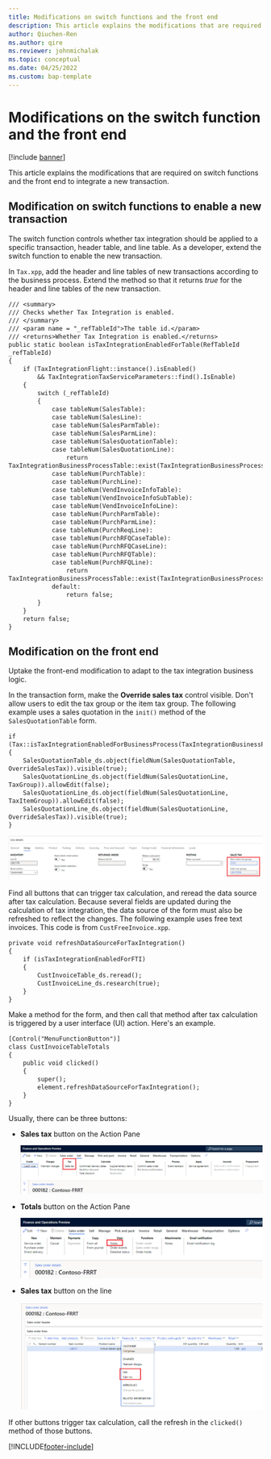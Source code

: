 ```yaml
---
title: Modifications on switch functions and the front end
description: This article explains the modifications that are required on switch functions and the front end to integrate a new transaction.
author: Qiuchen-Ren
ms.author: qire
ms.reviewer: johnmichalak
ms.topic: conceptual
ms.date: 04/25/2022
ms.custom: bap-template
---
```


# Modifications on the switch function and the front end

[!include [banner](../../includes/banner.md)]

This article explains the modifications that are required on switch functions and the front end to integrate a new transaction.

## Modification on switch functions to enable a new transaction

The switch function controls whether tax integration should be applied to a specific transaction, header table, and line table. As a developer, extend the switch function to enable the new transaction.

In `Tax.xpp`, add the header and line tables of new transactions according to the business process. Extend the method so that it returns *true* for the header and line tables of the new transaction.

```X++
/// <summary>
/// Checks whether Tax Integration is enabled.
/// </summary>
/// <param name = "_refTableId">The table id.</param>
/// <returns>Whether Tax Integration is enabled.</returns>
public static boolean isTaxIntegrationEnabledForTable(RefTableId _refTableId)
{
    if (TaxIntegrationFlight::instance().isEnabled()
        && TaxIntegrationTaxServiceParameters::find().IsEnable)
    {
        switch (_refTableId)
        {
            case tableNum(SalesTable):
            case tableNum(SalesLine):
            case tableNum(SalesParmTable):
            case tableNum(SalesParmLine):
            case tableNum(SalesQuotationTable):
            case tableNum(SalesQuotationLine):
                return TaxIntegrationBusinessProcessTable::exist(TaxIntegrationBusinessProcess::Sales);
            case tableNum(PurchTable):
            case tableNum(PurchLine):
            case tableNum(VendInvoiceInfoTable):
            case tableNum(VendInvoiceInfoSubTable):
            case tableNum(VendInvoiceInfoLine):
            case tableNum(PurchParmTable):
            case tableNum(PurchParmLine):
            case tableNum(PurchReqLine):
            case tableNum(PurchRFQCaseTable):
            case tableNum(PurchRFQCaseLine):
            case tableNum(PurchRFQTable):
            case tableNum(PurchRFQLine):
                return TaxIntegrationBusinessProcessTable::exist(TaxIntegrationBusinessProcess::Purchase);
            default:
                return false;
        }
    }
    return false;
}
```

## Modification on the front end

Uptake the front-end modification to adapt to the tax integration business logic.

In the transaction form, make the **Override sales tax** control visible. Don't allow users to edit the tax group or the item tax group. The following example uses a sales quotation in the `init()` method of the `SalesQuotationTable` form.

```X++
if (Tax::isTaxIntegrationEnabledForBusinessProcess(TaxIntegrationBusinessProcess::Sales))
{
    SalesQuotationTable_ds.object(fieldNum(SalesQuotationTable, OverrideSalesTax)).visible(true);
    SalesQuotationLine_ds.object(fieldNum(SalesQuotationLine, TaxGroup)).allowEdit(false);
    SalesQuotationLine_ds.object(fieldNum(SalesQuotationLine, TaxItemGroup)).allowEdit(false);
    SalesQuotationLine_ds.object(fieldNum(SalesQuotationLine, OverrideSalesTax)).visible(true);
}
```

![Override sales tax control visible.](../media/tax-group.png)

Find all buttons that can trigger tax calculation, and reread the data source after tax calculation. Because several fields are updated during the calculation of tax integration, the data source of the form must also be refreshed to reflect the changes. The following example uses free text invoices. This code is from `CustFreeInvoice.xpp`.

```X++
private void refreshDataSourceForTaxIntegration()
{
    if (isTaxIntegrationEnabledForFTI)
    {
        CustInvoiceTable_ds.reread();
        CustInvoiceLine_ds.research(true);
    }
}
```

Make a method for the form, and then call that method after tax calculation is triggered by a user interface (UI) action. Here's an example.

```X++
[Control("MenuFunctionButton")]
class CustInvoiceTableTotals
{
    public void clicked()
    {
        super();
        element.refreshDataSourceForTaxIntegration();
    }
}
```

Usually, there can be three buttons:

- **Sales tax** button on the Action Pane

    ![Sales tax button on the Action Pane.](../media/tax-on-header.png)

- **Totals** button on the Action Pane

    ![Totals button on the Action Pane.](../media/total-on-header.png)

- **Sales tax** button on the line

    ![Sales tax button on the line.](../media/tax-on-line.png)

If other buttons trigger tax calculation, call the refresh in the `clicked()` method of those buttons.

[!INCLUDE[footer-include](../../../includes/footer-banner.md)]
